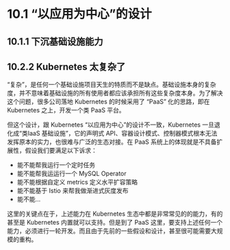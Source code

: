 # 10.1 “以应用为中心”的设计

## 10.1.1 下沉基础设施能力

<!--
更确切的说，原先通过应用中间件提供和封装的各种基础设施能力，现在全都被 Kubernetes 项目从应用层“拽”到了基础设施层也就是 Kubernetes 本身当中。值得注意的是，Kubernetes 本身其实也不是这些能力的直接提供者，Kubernetes 项目扮演的角色，是通过声明式 API 和控制器模式把更底层的基础设施能力对用户“暴露”出去。

这也是为什么 CNCF 能够基于 Kubernetes 这样一个种子迅速构建起来一个数百个开源项目组成的庞大生态的根本原因：Kubernetes 从来就不是一个简单的平台或者资源管理项目，它是一个分量十足的“接入层”，是云原生时代真正意义上的“操作系统”。
!-->


## 10.2.2 Kubernetes 太复杂了

“复杂”，是任何一个基础设施项目天生的特质而不是缺点。基础设施本身的复杂度，并不意味着基础设施的所有使用者都应该承担所有这些复杂度本身。为了解决这个问题，很多公司落地 Kubernetes 的时候采用了 “PaaS” 化的思路，即在 Kubernetes 之上，开发一个类 PaaS 平台。

但这个设计，跟 Kubernetes “以应用为中心”的设计不一致，Kubernetes 一旦退化成“类IaaS 基础设施”，它的声明式 API、容器设计模式、控制器模式根本无法发挥原本的实力，也很难与广泛的生态对接。在 PaaS 系统上的体现就是不具备扩展性，假设我们要满足以下诉求：

- 能不能帮我运行一个定时任务
- 能不能帮我运运行一个 MySQL Operator
- 能不能根据自定义 metrics 定义水平扩容策略
- 能不能基于 Istio 来帮我做渐进式灰度发布
- 能不能...

这里的关键点在于，上述能力在 Kubernetes 生态中都是非常常见的的能力，有的甚至是 Kubernetes 内置就可以支持。但是到了 PaaS 这里，要支持上述任何一个能力，必须进行一轮开发。而且由于先前的一些假设和设计，甚至很可能需要大规模的重构。




